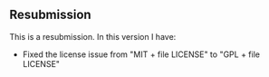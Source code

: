 ## Resubmission

This is a resubmission. In this version I have:

* Fixed the license issue from "MIT + file LICENSE" to "GPL + file LICENSE"




